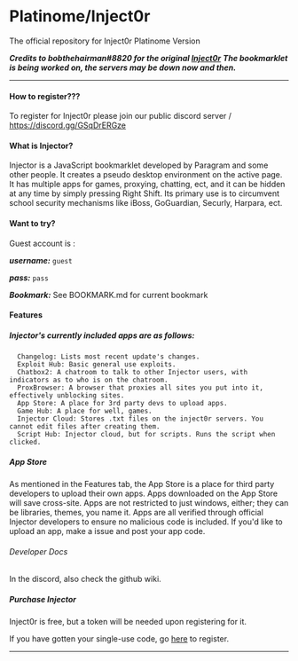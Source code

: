 # Platinome/Inject0r
The official repository for Inject0r Platinome Version

***Credits to bobthehairman#8820 for the original [Inject0r](https://injectorbackend.michaelalcott.repl.co/)***
***The bookmarklet is being worked on, the servers may be down now and then.***

*** 


#### How to register???

To register for Inject0r please join our public discord server / https://discord.gg/GSqDrERGze


#### What is Injector? 

Injector is a JavaScript bookmarklet developed by Paragram and some other people. It creates a pseudo desktop environment on the active page. It has multiple apps for games, proxying, chatting, ect, and it can be hidden at any time by simply pressing Right Shift. Its primary use is to circumvent school security mechanisms like iBoss, GoGuardian, Securly, Harpara, ect.

#### Want to try?

Guest account is :

***username:*** ```guest```

***pass:*** ```pass```

***Bookmark:*** See BOOKMARK.md for current bookmark
			

#### Features

##### Injector's currently included apps are as follows:
      Changelog: Lists most recent update's changes.
      Exploit Hub: Basic general use exploits.
      Chatbox2: A chatroom to talk to other Injector users, with indicators as to who is on the chatroom.
      ProxBrowser: A browser that proxies all sites you put into it, effectively unblocking sites.
      App Store: A place for 3rd party devs to upload apps.
      Game Hub: A place for well, games.
      Injector Cloud: Stores .txt files on the inject0r servers. You cannot edit files after creating them.
      Script Hub: Injector cloud, but for scripts. Runs the script when clicked.

##### App Store 
As mentioned in the Features tab, the App Store is a place for third party developers to upload their own apps. Apps downloaded on the App Store will save cross-site. Apps are not restricted to just windows, either; they can be libraries, themes, you name it. Apps are all verified through official Injector developers to ensure no malicious code is included. If you'd like to upload an app, make a issue and post your app code.
###### Developer Docs
In the discord, also check the github wiki.
##### Purchase Injector 

Inject0r is free, but a token will be needed upon registering for it.

If you have gotten your single-use code, go [here](https://inject0r.repl.co/register) to register.

***
